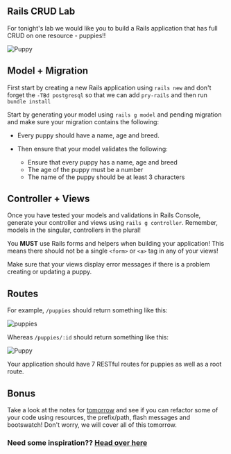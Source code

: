 ## Rails CRUD Lab

For tonight's lab we would like you to build a Rails application that has full CRUD on one resource - puppies!! 

![Puppy](http://graphicsheat.com/wp-content/uploads/2013/07/tumblr_lo4dgsKxWu1qc7r8vo1_500.jpg)

## Model + Migration

First start by creating a new Rails application using `rails new` and don't forget the `-TBd postgresql` so that we can add `pry-rails` and then run `bundle install`

Start by generating your model using `rails g model` and pending migration and make sure your migration contains the following: 

- Every puppy should have a name, age and breed. 

- Then ensure that your model validates the following:

	- Ensure that every puppy has a name, age and breed  
	- The age of the puppy must be a number
	- The name of the puppy should be at least 3 characters
	
## Controller + Views

Once you have tested your models and validations in Rails Console, generate your controller and views using `rails g controller`. Remember, models in the singular, controllers in the plural!

You **MUST** use Rails forms and helpers when building your application! This means there should not be a single `<form>` or `<a>` tag in any of your views!

Make sure that your views display error messages if there is a problem creating or updating a puppy.

## Routes

For example, `/puppies` should return something like this:

![puppies](http://images4.fanpop.com/image/photos/22000000/Cute-Puppies-puppies-22040946-1280-800.jpg)

Whereas `/puppies/:id` should return something like this:

![Puppy](http://stuffkit.com/wp-content/uploads/2013/02/Cute-Puppy.jpg)

Your application should have 7 RESTful routes for puppies as well as a root route.



## Bonus

Take a look at the notes for [tomorrow](https://github.com/wdi-sf-jan/notes/tree/master/rails_CRUD_refactor) and see if you can refactor some of your code using resources, the prefix/path, flash messages and bootswatch! Don't worry, we will cover all of this tomorrow. 
	
### Need some inspiration?? [Head over here](https://www.google.com/search?site=&tbm=isch&source=hp&biw=1002&bih=739&q=puppy&oq=puppy&gs_l=img.3..0l10.914.1402.0.1526.5.5.0.0.0.0.73.307.5.5.0.msedr...0...1ac.1.62.img..0.5.306.r4EpNHzQFtY#tbm=isch&q=cute+puppy&imgdii=_)
